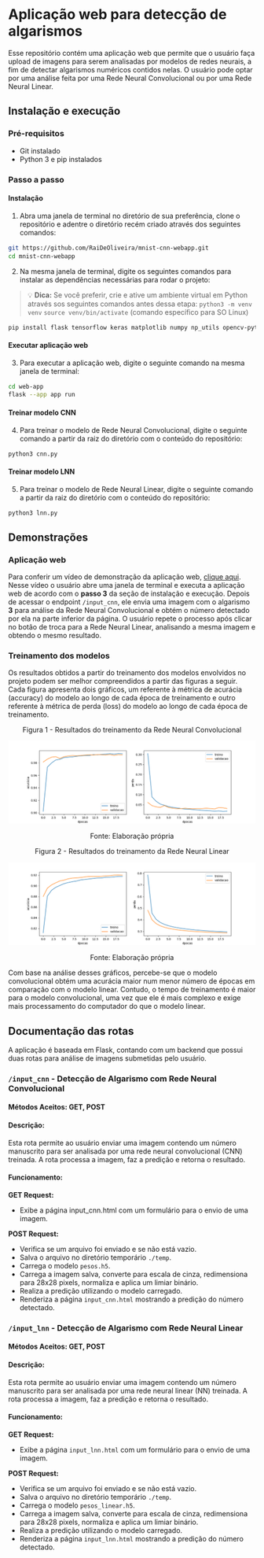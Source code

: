 # Aplicação web para detecção de algarismos

Esse repositório contém uma aplicação web que permite que o usuário faça upload de imagens para serem analisadas por modelos de redes neurais, a fim de detectar algarismos numéricos contidos nelas. O usuário pode optar por uma análise feita por uma Rede Neural Convolucional ou por uma Rede Neural Linear.

## Instalação e execução

### Pré-requisitos

- Git instalado
- Python 3 e pip instalados

### Passo a passo

#### Instalação

1. Abra uma janela de terminal no diretório de sua preferência, clone o repositório e adentre o diretório recém criado através dos seguintes comandos:

```bash
git https://github.com/RaiDeOliveira/mnist-cnn-webapp.git
cd mnist-cnn-webapp
```

2. Na mesma janela de terminal, digite os seguintes comandos para instalar as dependências necessárias para rodar o projeto:

> :bulb: **Dica:** Se você preferir, crie e ative um ambiente virtual em Python através sos seguintes comandos antes dessa etapa:
> `python3 -m venv venv`
> `source venv/bin/activate` (comando específico para SO Linux)

```bash
pip install flask tensorflow keras matplotlib numpy np_utils opencv-python
```

#### Executar aplicação web

3. Para executar a aplicação web, digite o seguinte comando na mesma janela de terminal:

```bash
cd web-app
flask --app app run
```

#### Treinar modelo CNN

4. Para treinar o modelo de Rede Neural Convolucional, digite o seguinte comando a partir da raiz do diretório com o conteúdo do repositório:

```bash
python3 cnn.py
```

#### Treinar modelo LNN

5. Para treinar o modelo de Rede Neural Linear, digite o seguinte comando a partir da raiz do diretório com o conteúdo do repositório:

```bash
python3 lnn.py
```

## Demonstrações

### Aplicação web

Para conferir um vídeo de demonstração da aplicação web, [clique aqui](https://youtu.be/RcA73i4TZ1I). Nesse vídeo o usuário abre uma janela de terminal e executa a aplicação web de acordo com o **passo 3** da seção de instalação e execução. Depois de acessar o endpoint `/input_cnn`, ele envia uma imagem com o algarismo **3** para análise da Rede Neural Convolucional e obtém o número detectado por ela na parte inferior da página. O usuário repete o processo após clicar no botão de troca para a Rede Neural Linear, analisando a mesma imagem e obtendo o mesmo resultado.

### Treinamento dos modelos

Os resultados obtidos a partir do treinamento dos modelos envolvidos no projeto podem ser melhor compreendidos a partir das figuras a seguir. Cada figura apresenta dois gráficos, um referente à métrica de acurácia (accuracy) do modelo ao longo de cada época de treinamento e outro referente à métrica de perda (loss) do modelo ao longo de cada época de treinamento.

<p style="text-align: center;">Figura 1 - Resultados do treinamento da Rede Neural Convolucional</p>

![](assets/demo_cnn.png)

<p style="text-align: center;">Fonte: Elaboração própria</p>

<p style="text-align: center;">Figura 2 - Resultados do treinamento da Rede Neural Linear</p>

![](assets/demo_lnn.png)

<p style="text-align: center;">Fonte: Elaboração própria</p>

Com base na análise desses gráficos, percebe-se que o modelo convolucional obtém uma acurácia maior num menor número de épocas em comparação com o modelo linear. Contudo, o tempo de treinamento é maior para o modelo convolucional, uma vez que ele é mais complexo e exige mais processamento do computador do que o modelo linear.


## Documentação das rotas

A aplicação é baseada em Flask, contando com um backend que possui duas rotas para análise de imagens submetidas pelo usuário.

### `/input_cnn` - Detecção de Algarismo com Rede Neural Convolucional

#### Métodos Aceitos: GET, POST

#### Descrição:
Esta rota permite ao usuário enviar uma imagem contendo um número manuscrito para ser analisada por uma rede neural convolucional (CNN) treinada. A rota processa a imagem, faz a predição e retorna o resultado.

#### Funcionamento:

**GET Request:**
- Exibe a página input_cnn.html com um formulário para o envio de uma imagem.

**POST Request:**
- Verifica se um arquivo foi enviado e se não está vazio.
- Salva o arquivo no diretório temporário `./temp`.
- Carrega o modelo `pesos.h5`.
- Carrega a imagem salva, converte para escala de cinza, redimensiona para 28x28 pixels, normaliza e aplica um limiar binário.
- Realiza a predição utilizando o modelo carregado.
- Renderiza a página `input_cnn.html` mostrando a predição do número detectado.

### `/input_lnn` - Detecção de Algarismo com Rede Neural Linear

#### Métodos Aceitos: GET, POST

#### Descrição:
Esta rota permite ao usuário enviar uma imagem contendo um número manuscrito para ser analisada por uma rede neural linear (NN) treinada. A rota processa a imagem, faz a predição e retorna o resultado.

#### Funcionamento:

**GET Request:**
- Exibe a página `input_lnn.html` com um formulário para o envio de uma imagem.

**POST Request:**
- Verifica se um arquivo foi enviado e se não está vazio.
- Salva o arquivo no diretório temporário `./temp`.
- Carrega o modelo `pesos_linear.h5`.
- Carrega a imagem salva, converte para escala de cinza, redimensiona para 28x28 pixels, normaliza e aplica um limiar binário.
- Realiza a predição utilizando o modelo carregado.
- Renderiza a página `input_lnn.html` mostrando a predição do número detectado.
